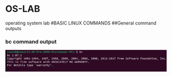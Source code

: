 # OS-LAB
operating system lab
#BASIC LINUX COMMANDS
##General command outputs
### bc command output
![bc command output](bc.png)
